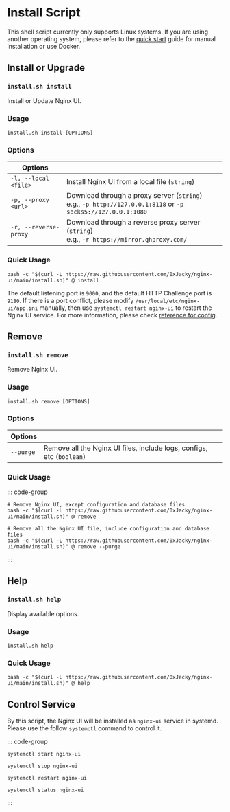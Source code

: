# Install Script

This shell script currently only supports Linux systems. If you are using another operating system,
please refer to the [quick start](./getting-started) guide for manual installation or use Docker.

## Install or Upgrade

### `install.sh install`

Install or Update Nginx UI.

### Usage

```shell
install.sh install [OPTIONS]
```

### Options

| Options               |                                                                                                                 |
|-----------------------|-----------------------------------------------------------------------------------------------------------------|
| `-l, --local <file>`  | Install Nginx UI from a local file (`string`)                                                                   |
| `-p, --proxy <url>`   | Download through a proxy server (`string`)<br/>e.g., `-p http://127.0.0.1:8118` or `-p socks5://127.0.0.1:1080` |
| `-r, --reverse-proxy` | Download through a reverse proxy server (`string`)<br/>e.g., `-r https://mirror.ghproxy.com/`                          |


### Quick Usage

```shell
bash -c "$(curl -L https://raw.githubusercontent.com/0xJacky/nginx-ui/main/install.sh)" @ install
```

The default listening port is `9000`, and the default HTTP Challenge port is `9180`.
If there is a port conflict, please modify `/usr/local/etc/nginx-ui/app.ini` manually,
then use `systemctl restart nginx-ui` to restart the Nginx UI service.
For more information, please check [reference for config](./config-server).


## Remove

### `install.sh remove`

Remove Nginx UI.

### Usage

```shell
install.sh remove [OPTIONS]
```

### Options

| Options   |                                                                       |
|-----------|-----------------------------------------------------------------------|
| `--purge` | Remove all the Nginx UI files, include logs, configs, etc (`boolean`) |

### Quick Usage

::: code-group

```shell [Remove]
# Remove Nginx UI, except configuration and database files
bash -c "$(curl -L https://raw.githubusercontent.com/0xJacky/nginx-ui/main/install.sh)" @ remove
```

```shell [Purge]
# Remove all the Nginx UI file, include configuration and database files
bash -c "$(curl -L https://raw.githubusercontent.com/0xJacky/nginx-ui/main/install.sh)" @ remove --purge
```

:::

## Help

### `install.sh help`

Display available options.

### Usage

```shell
install.sh help
```

### Quick Usage

```shell
bash -c "$(curl -L https://raw.githubusercontent.com/0xJacky/nginx-ui/main/install.sh)" @ help
```

## Control Service

By this script, the Nginx UI will be installed as `nginx-ui` service in systemd.
Please use the follow `systemctl` command to control it.

::: code-group

```shell [Start]
systemctl start nginx-ui
```

```shell [Stop]
systemctl stop nginx-ui
```

```shell [Restart]
systemctl restart nginx-ui
```

```shell [Show Status]
systemctl status nginx-ui
```

:::
